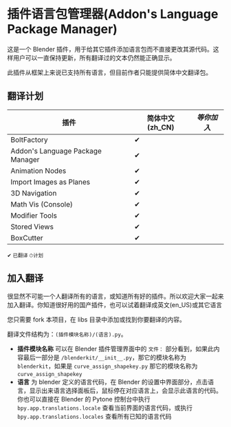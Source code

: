 # 插件语言包管理器(Addon's Language Package Manager)

这是一个 Blender 插件，用于给其它插件添加语言包而不直接更改其源代码。这样用户可以一直保持更新，所有翻译过的文本仍然能正确显示。

此插件从框架上来说已支持所有语言，但目前作者只能提供简体中文翻译包。

## 翻译计划

|插件|简体中文(zh_CN)|*等你加入*|
|-|-|-
|BoltFactory|✔
|Addon's Language Package Manager|✔
|Animation Nodes|✔
|Import Images as Planes|✔
|3D Navigation|✔
|Math Vis (Console)|✔
|Modifier Tools|✔
|Stored Views|✔
|BoxCutter|✔
<small>✔ 已翻译 ⏱计划</small>

## 加入翻译
很显然不可能一个人翻译所有的语言，或知道所有好的插件。所以欢迎大家一起来加入翻译。你知道很好用的国产插件，也可以试着翻译成英文(en_US)或其它语言

您只需要 fork 本项目，在 libs 目录中添加或找到你要翻译的内容。

翻译文件结构为：`(插件模块名称)/(语言).py`。
* **插件模块名称** 可以在 Blender 插件管理界面中的 `文件：` 部分看到，如果此内容最后一部分是 `/blenderkit/__init__.py`，那它的模块名称为 `blenderkit`，如果是 `curve_assign_shapekey.py` 那它的模块名称为 `curve_assign_shapekey`
* **语言** 为 blender 定义的语言代码，在 Blender 的设置中界面部分，点击语言，显示出来语言选择面板后，鼠标停在对应语言上，会显示此语言的代码。你也可以直接在 Blender 的 Pytone 控制台中执行 `bpy.app.translations.locale` 查看当前界面的语言代码，或执行 `bpy.app.translations.locales` 查看所有已知的语言代码